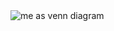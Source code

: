 <section id="my-core-stuff">
    <img src="images/tovector.png" alt="me as venn diagram" style="display:block; margin:0 auto;">
</section>

